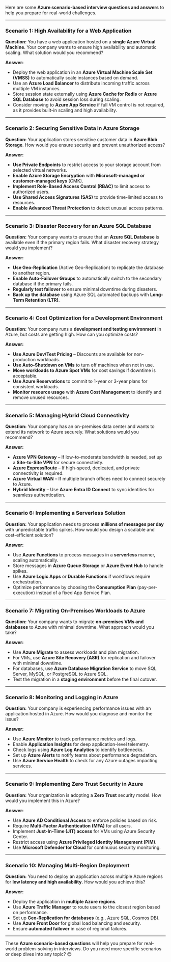 Here are some **Azure scenario-based interview questions and answers** to help you prepare for real-world challenges.  

---

### **Scenario 1: High Availability for a Web Application**  
**Question:** You have a web application hosted on a **single Azure Virtual Machine**. Your company wants to ensure high availability and automatic scaling. What solution would you recommend?  

**Answer:**  
- Deploy the web application in an **Azure Virtual Machine Scale Set (VMSS)** to automatically scale instances based on demand.  
- Use an **Azure Load Balancer** to distribute incoming traffic across multiple VM instances.  
- Store session state externally using **Azure Cache for Redis** or **Azure SQL Database** to avoid session loss during scaling.  
- Consider moving to **Azure App Service** if full VM control is not required, as it provides built-in scaling and high availability.  

---

### **Scenario 2: Securing Sensitive Data in Azure Storage**  
**Question:** Your application stores sensitive customer data in **Azure Blob Storage**. How would you ensure security and prevent unauthorized access?  

**Answer:**  
- **Use Private Endpoints** to restrict access to your storage account from selected virtual networks.  
- **Enable Azure Storage Encryption** with **Microsoft-managed or customer-managed keys** (CMK).  
- **Implement Role-Based Access Control (RBAC)** to limit access to authorized users.  
- **Use Shared Access Signatures (SAS)** to provide time-limited access to resources.  
- **Enable Advanced Threat Protection** to detect unusual access patterns.  

---

### **Scenario 3: Disaster Recovery for an Azure SQL Database**  
**Question:** Your company wants to ensure that an **Azure SQL Database** is available even if the primary region fails. What disaster recovery strategy would you implement?  

**Answer:**  
- **Use Geo-Replication** (Active Geo-Replication) to replicate the database to another region.  
- **Enable Auto-Failover Groups** to automatically switch to the secondary database if the primary fails.  
- **Regularly test failover** to ensure minimal downtime during disasters.  
- **Back up the database** using Azure SQL automated backups with **Long-Term Retention (LTR)**.  

---

### **Scenario 4: Cost Optimization for a Development Environment**  
**Question:** Your company runs a **development and testing environment** in Azure, but costs are getting high. How can you optimize costs?  

**Answer:**  
- **Use Azure Dev/Test Pricing** – Discounts are available for non-production workloads.  
- **Use Auto-Shutdown on VMs** to turn off machines when not in use.  
- **Move workloads to Azure Spot VMs** for cost savings if downtime is acceptable.  
- **Use Azure Reservations** to commit to 1-year or 3-year plans for consistent workloads.  
- **Monitor resource usage** with **Azure Cost Management** to identify and remove unused resources.  

---

### **Scenario 5: Managing Hybrid Cloud Connectivity**  
**Question:** Your company has an on-premises data center and wants to extend its network to Azure securely. What solutions would you recommend?  

**Answer:**  
- **Azure VPN Gateway** – If low-to-moderate bandwidth is needed, set up a **Site-to-Site VPN** for secure connectivity.  
- **Azure ExpressRoute** – If high-speed, dedicated, and private connectivity is required.  
- **Azure Virtual WAN** – If multiple branch offices need to connect securely to Azure.  
- **Hybrid Identity** – Use **Azure Entra ID Connect** to sync identities for seamless authentication.  

---

### **Scenario 6: Implementing a Serverless Solution**  
**Question:** Your application needs to process **millions of messages per day** with unpredictable traffic spikes. How would you design a scalable and cost-efficient solution?  

**Answer:**  
- Use **Azure Functions** to process messages in a **serverless** manner, scaling automatically.  
- Store messages in **Azure Queue Storage** or **Azure Event Hub** to handle spikes.  
- Use **Azure Logic Apps** or **Durable Functions** if workflows require orchestration.  
- Optimize performance by choosing the **Consumption Plan** (pay-per-execution) instead of a fixed App Service Plan.  

---

### **Scenario 7: Migrating On-Premises Workloads to Azure**  
**Question:** Your company wants to migrate **on-premises VMs and databases** to Azure with minimal downtime. What approach would you take?  

**Answer:**  
- Use **Azure Migrate** to assess workloads and plan migration.  
- For VMs, use **Azure Site Recovery (ASR)** for replication and failover with minimal downtime.  
- For databases, use **Azure Database Migration Service** to move SQL Server, MySQL, or PostgreSQL to Azure SQL.  
- Test the migration in a **staging environment** before the final cutover.  

---

### **Scenario 8: Monitoring and Logging in Azure**  
**Question:** Your company is experiencing performance issues with an application hosted in Azure. How would you diagnose and monitor the issue?  

**Answer:**  
- Use **Azure Monitor** to track performance metrics and logs.  
- Enable **Application Insights** for deep application-level telemetry.  
- Check logs using **Azure Log Analytics** to identify bottlenecks.  
- Set up **Azure Alerts** to notify teams about performance degradation.  
- Use **Azure Service Health** to check for any Azure outages impacting services.  

---

### **Scenario 9: Implementing Zero Trust Security in Azure**  
**Question:** Your organization is adopting a **Zero Trust** security model. How would you implement this in Azure?  

**Answer:**  
- Use **Azure AD Conditional Access** to enforce policies based on risk.  
- Require **Multi-Factor Authentication (MFA)** for all users.  
- Implement **Just-In-Time (JIT) access** for VMs using Azure Security Center.  
- Restrict access using **Azure Privileged Identity Management (PIM)**.  
- Use **Microsoft Defender for Cloud** for continuous security monitoring.  

---

### **Scenario 10: Managing Multi-Region Deployment**  
**Question:** You need to deploy an application across multiple Azure regions for **low latency and high availability**. How would you achieve this?  

**Answer:**  
- Deploy the application in **multiple Azure regions**.  
- Use **Azure Traffic Manager** to route users to the closest region based on performance.  
- Set up **Geo-Replication for databases** (e.g., Azure SQL, Cosmos DB).  
- Use **Azure Front Door** for global load balancing and security.  
- Ensure **automated failover** in case of regional failures.  

---

These **Azure scenario-based questions** will help you prepare for real-world problem-solving in interviews. Do you need more specific scenarios or deep dives into any topic? 😊
